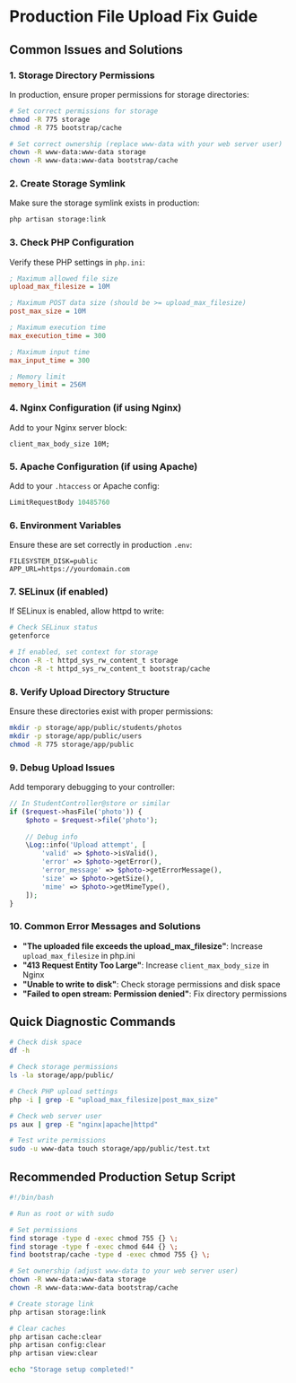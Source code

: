 # Production File Upload Fix Guide

## Common Issues and Solutions

### 1. Storage Directory Permissions
In production, ensure proper permissions for storage directories:

```bash
# Set correct permissions for storage
chmod -R 775 storage
chmod -R 775 bootstrap/cache

# Set correct ownership (replace www-data with your web server user)
chown -R www-data:www-data storage
chown -R www-data:www-data bootstrap/cache
```

### 2. Create Storage Symlink
Make sure the storage symlink exists in production:

```bash
php artisan storage:link
```

### 3. Check PHP Configuration
Verify these PHP settings in `php.ini`:

```ini
; Maximum allowed file size
upload_max_filesize = 10M

; Maximum POST data size (should be >= upload_max_filesize)
post_max_size = 10M

; Maximum execution time
max_execution_time = 300

; Maximum input time
max_input_time = 300

; Memory limit
memory_limit = 256M
```

### 4. Nginx Configuration (if using Nginx)
Add to your Nginx server block:

```nginx
client_max_body_size 10M;
```

### 5. Apache Configuration (if using Apache)
Add to your `.htaccess` or Apache config:

```apache
LimitRequestBody 10485760
```

### 6. Environment Variables
Ensure these are set correctly in production `.env`:

```env
FILESYSTEM_DISK=public
APP_URL=https://yourdomain.com
```

### 7. SELinux (if enabled)
If SELinux is enabled, allow httpd to write:

```bash
# Check SELinux status
getenforce

# If enabled, set context for storage
chcon -R -t httpd_sys_rw_content_t storage
chcon -R -t httpd_sys_rw_content_t bootstrap/cache
```

### 8. Verify Upload Directory Structure
Ensure these directories exist with proper permissions:

```bash
mkdir -p storage/app/public/students/photos
mkdir -p storage/app/public/users
chmod -R 775 storage/app/public
```

### 9. Debug Upload Issues
Add temporary debugging to your controller:

```php
// In StudentController@store or similar
if ($request->hasFile('photo')) {
    $photo = $request->file('photo');
    
    // Debug info
    \Log::info('Upload attempt', [
        'valid' => $photo->isValid(),
        'error' => $photo->getError(),
        'error_message' => $photo->getErrorMessage(),
        'size' => $photo->getSize(),
        'mime' => $photo->getMimeType(),
    ]);
}
```

### 10. Common Error Messages and Solutions

- **"The uploaded file exceeds the upload_max_filesize"**: Increase `upload_max_filesize` in php.ini
- **"413 Request Entity Too Large"**: Increase `client_max_body_size` in Nginx
- **"Unable to write to disk"**: Check storage permissions and disk space
- **"Failed to open stream: Permission denied"**: Fix directory permissions

## Quick Diagnostic Commands

```bash
# Check disk space
df -h

# Check storage permissions
ls -la storage/app/public/

# Check PHP upload settings
php -i | grep -E "upload_max_filesize|post_max_size"

# Check web server user
ps aux | grep -E "nginx|apache|httpd"

# Test write permissions
sudo -u www-data touch storage/app/public/test.txt
```

## Recommended Production Setup Script

```bash
#!/bin/bash

# Run as root or with sudo

# Set permissions
find storage -type d -exec chmod 755 {} \;
find storage -type f -exec chmod 644 {} \;
find bootstrap/cache -type d -exec chmod 755 {} \;

# Set ownership (adjust www-data to your web server user)
chown -R www-data:www-data storage
chown -R www-data:www-data bootstrap/cache

# Create storage link
php artisan storage:link

# Clear caches
php artisan cache:clear
php artisan config:clear
php artisan view:clear

echo "Storage setup completed!"
```